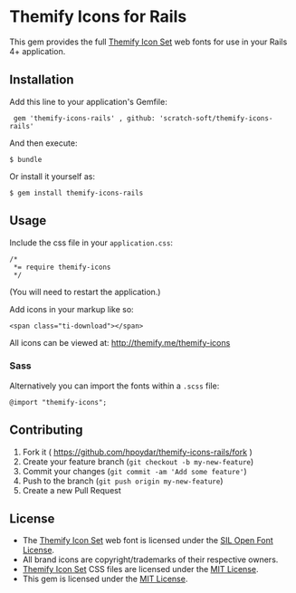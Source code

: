 # Themify Icons for Rails

This gem provides the full
[Themify Icon Set](http://themify.me/themify-icons/) web fonts
for use in your Rails 4+ application.

## Installation

Add this line to your application's Gemfile:

     gem 'themify-icons-rails' , github: 'scratch-soft/themify-icons-rails'

And then execute:

    $ bundle

Or install it yourself as:

    $ gem install themify-icons-rails

## Usage

Include the css file in your `application.css`:

    /*
     *= require themify-icons
     */

(You will need to restart the application.)

Add icons in your markup like so:

    <span class="ti-download"></span>

All icons can be viewed at: http://themify.me/themify-icons

### Sass

Alternatively you can import the fonts within a `.scss` file:

    @import "themify-icons";

## Contributing

1. Fork it ( https://github.com/hpoydar/themify-icons-rails/fork )
2. Create your feature branch (`git checkout -b my-new-feature`)
3. Commit your changes (`git commit -am 'Add some feature'`)
4. Push to the branch (`git push origin my-new-feature`)
5. Create a new Pull Request

## License

* The [Themify Icon Set](http://themify.me/themify-icons/) web font is
  licensed under the [SIL Open Font License](http://scripts.sil.org/OFL).
* All brand icons are copyright/trademarks of their respective owners.
* [Themify Icon Set](http://themify.me/themify-icons/) CSS files are
  licensed under the
  [MIT License](http://opensource.org/licenses/mit-license.html).
* This gem is licensed under the
  [MIT License](http://opensource.org/licenses/mit-license.html).
